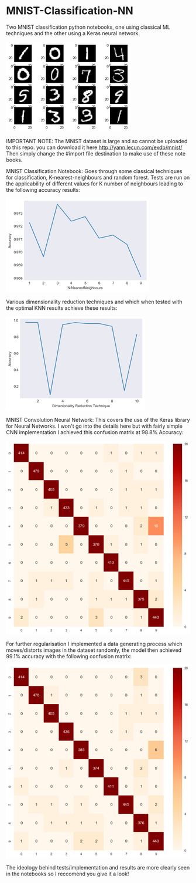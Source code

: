 # MNIST-Classification-NN
Two MNIST classification python notebooks, one using classical ML techniques and the other using a Keras neural network.

![Alt text](https://github.com/MattH96/MNIST-Classification-NN/blob/master/Images/MNISTData.png?raw=true "MNIST Images")

IMPORTANT NOTE: The MNIST dataset is large and so cannot be uploaded to this repo. you can download it here http://yann.lecun.com/exdb/mnist/  
Then simply change the #import file destination to make use of these note books.

MNIST Classification Notebook:
Goes through some classical techniques for classification, K-nearest-neighbours and random forest. Tests are run on the applicability of different values for K number of neighbours leading to the following accuracy results:

![Alt text](https://github.com/MattH96/MNIST-Classification-NN/blob/master/Images/MNIST%20KNN%20Acc.png?raw=true "KNN Accuracy")

Various dimensionality reduction techniques and which when tested with the optimal KNN results achieve these results:

![Alt text](https://github.com/MattH96/MNIST-Classification-NN/blob/master/Images/DimRed.png?raw=true "Dimensionality Reduction Accuracy")

MNIST Convolution Neural Network:
This covers the use of the Keras library for Neural Networks. I won't go into the details here but with fairly simple CNN implementation I achieved this confusion matrix at 98.8% Accuracy:

![Alt text](https://github.com/MattH96/MNIST-Classification-NN/blob/master/Images/CNNOutput.png?raw=true "CNN Output")

For further regularisation I implemented a data generating process which moves/distorts images in the dataset randomly, the model then achieved 99.1% accuracy with the following confusion matrix:

![Alt text](https://github.com/MattH96/MNIST-Classification-NN/blob/master/Images/DataGenCNN.png?raw=true "CNN with DataGen Output")

The ideology behind tests/implementation and results are more clearly seen in the notebooks so I reccomend you give it a look! 
